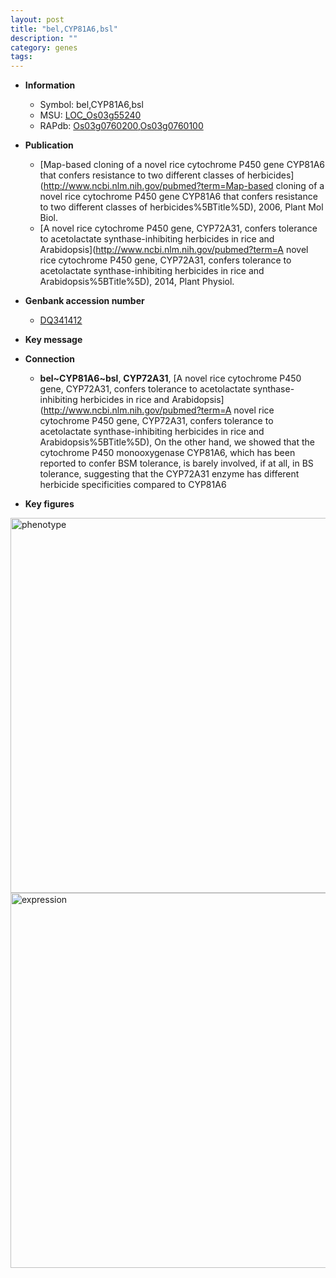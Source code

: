 ```yaml
---
layout: post
title: "bel,CYP81A6,bsl"
description: ""
category: genes
tags: 
---
```


* **Information**  
    + Symbol: bel,CYP81A6,bsl  
    + MSU: [LOC_Os03g55240](http://rice.plantbiology.msu.edu/cgi-bin/ORF_infopage.cgi?orf=LOC_Os03g55240)  
    + RAPdb: [Os03g0760200](http://rapdb.dna.affrc.go.jp/viewer/gbrowse_details/irgsp1?name=Os03g0760200),[Os03g0760100](http://rapdb.dna.affrc.go.jp/viewer/gbrowse_details/irgsp1?name=Os03g0760100)  

* **Publication**  
    + [Map-based cloning of a novel rice cytochrome P450 gene CYP81A6 that confers resistance to two different classes of herbicides](http://www.ncbi.nlm.nih.gov/pubmed?term=Map-based cloning of a novel rice cytochrome P450 gene CYP81A6 that confers resistance to two different classes of herbicides%5BTitle%5D), 2006, Plant Mol Biol.
    + [A novel rice cytochrome P450 gene, CYP72A31, confers tolerance to acetolactate synthase-inhibiting herbicides in rice and Arabidopsis](http://www.ncbi.nlm.nih.gov/pubmed?term=A novel rice cytochrome P450 gene, CYP72A31, confers tolerance to acetolactate synthase-inhibiting herbicides in rice and Arabidopsis%5BTitle%5D), 2014, Plant Physiol.

* **Genbank accession number**  
    + [DQ341412](http://www.ncbi.nlm.nih.gov/nuccore/DQ341412)

* **Key message**  

* **Connection**  
    + __bel~CYP81A6~bsl__, __CYP72A31__, [A novel rice cytochrome P450 gene, CYP72A31, confers tolerance to acetolactate synthase-inhibiting herbicides in rice and Arabidopsis](http://www.ncbi.nlm.nih.gov/pubmed?term=A novel rice cytochrome P450 gene, CYP72A31, confers tolerance to acetolactate synthase-inhibiting herbicides in rice and Arabidopsis%5BTitle%5D), On the other hand, we showed that the cytochrome P450 monooxygenase CYP81A6, which has been reported to confer BSM tolerance, is barely involved, if at all, in BS tolerance, suggesting that the CYP72A31 enzyme has different herbicide specificities compared to CYP81A6

* **Key figures**  
<img src="http://funRiceGenes.github.io/images/CYP81A6.pheno.png" alt="phenotype"  style="width: 600px;"/>

<img src="http://funRiceGenes.github.io/images/CYP81A6.exp.png" alt="expression"  style="width: 600px;"/>


